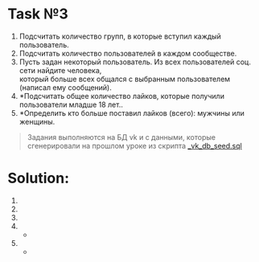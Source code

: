 # Task №3

1) Подсчитать количество групп, в которые вступил каждый пользователь.
2) Подсчитать количество пользователей в каждом сообществе.
3) Пусть задан некоторый пользователь. Из всех пользователей соц. сети найдите человека, <br>
   который больше всех общался с выбранным пользователем (написал ему сообщений).
4) *Подсчитать общее количество лайков, которые получили пользователи младше 18 лет..
5) *Определить кто больше поставил лайков (всего): мужчины или женщины.

> Задания выполняются на БД vk и с данными, которые сгенерировали на прошлом уроке из скрипта 
> [_vk_db_seed.sql](_vk_db_seed.sql)

# Solution:

1) 
2) 
3) 
4) *
5) *